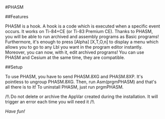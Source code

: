 #PHASM

##Features
	
PHASM is a hook. A hook is a code which is executed when a specific event occurs. It works on Ti-84+CE (or Ti-83 Premium CE).
Thanks to PHASM, you will be able to run archived and assembly programs as Basic programs!
Furthermore, it's enough to press [Alpha] [X,T,O,n] to display a menu which allows you to go to any Lbl you want in the program editor instantly.
Moreover, you can now, with it, edit archived programs!
You can use PHASM and Cesium at the same time, they are compatible.


##Setup

To use PHASM, you have to send PHASM.8XG and PHASM.8XP. It's pointless to ungroup PHASM.8XG. Then, run Asm(prgmPHASM) and that's all there is to it! To uninstall PHASM, just run prgmPHASM.

/!\ Do not delete or archive the AppVar created during the installation. It will trigger an error each time you will need it /!\

*Have fun!*
